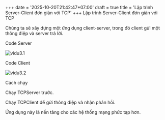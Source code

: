 +++
date = '2025-10-20T21:42:47+07:00'
draft = true
title = 'Lập trình Server-Client đơn giản với TCP'
+++
Lập trình Server-Client đơn giản với TCP

Chúng ta sẽ xây dựng một ứng dụng client-server, trong đó client gửi một thông điệp và server trả lời.

Code Server

![vidu3.1](/images/vd3_1.png)

Code Client

![vidu3.2](/images/vd3_2.png)

Cách chạy





Chạy TCPServer trước.



Chạy TCPClient để gửi thông điệp và nhận phản hồi.

Ứng dụng này là nền tảng cho các hệ thống mạng phức tạp hơn.